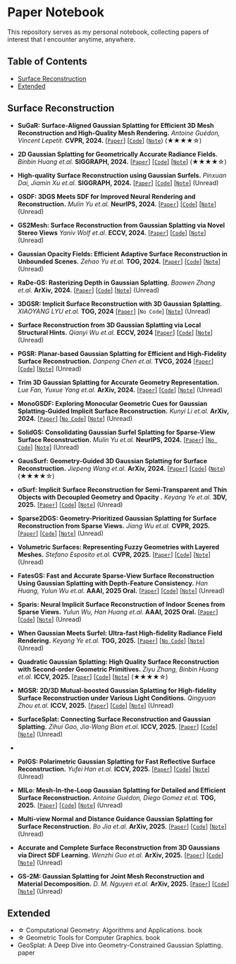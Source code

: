 # Paper Notebook

This repository serves as my personal notebook, collecting papers of interest that I encounter anytime, anywhere.

## Table of Contents

- [Surface Reconstruction](#Surface-Reconstruction)
- [Extended](#Extended)


## Surface Reconstruction

- __SuGaR: Surface-Aligned Gaussian Splatting for Efficient 3D Mesh Reconstruction and High-Quality Mesh Rendering.__ _Antoine Guédon, Vincent Lepetit._ __CVPR, 2024.__ [[`Paper`](https://arxiv.org/pdf/2311.12775)] [[`Code`](https://github.com/Anttwo/SuGaR)] ([`Note`]()) (★★★★☆)

- __2D Gaussian Splatting for Geometrically Accurate Radiance Fields.__ _Binbin Huang et.al._  __SIGGRAPH, 2024.__ [[`Paper`](https://arxiv.org/pdf/2403.17888)] [[`Code`](https://github.com/hbb1/2d-gaussian-splatting)] [[`Note`]()] (★★★★☆)

- __High-quality Surface Reconstruction using Gaussian Surfels.__ _Pinxuan Dai, Jiamin Xu et.al._ __SIGGRAPH, 2024.__ [[`Paper`](https://arxiv.org/pdf/2404.17774)] [[`Code`](https://github.com/turandai/gaussian_surfels)] [[`Note`]()] (Unread)

- __GSDF: 3DGS Meets SDF for Improved Neural Rendering and Reconstruction.__ _Mulin Yu et.al._  __NeurIPS, 2024.__ [[`Paper`](https://arxiv.org/pdf/2403.16964)] [[`Code`](https://github.com/city-super/GSDF)] [[`Note`]()] (Unread)

- __GS2Mesh: Surface Reconstruction from Gaussian Splatting via Novel Stereo Views__ _Yaniv Wolf et.al._ __ECCV, 2024.__ [[`Paper`](https://arxiv.org/pdf/2404.01810)] [[`Code`](https://github.com/yanivw12/gs2mesh/tree/main)] [[`Note`]()] (Unread)

- __Gaussian Opacity Fields: Efficient Adaptive Surface Reconstruction in Unbounded Scenes.__ _Zehao Yu et.al._ __TOG, 2024.__ [[`Paper`](https://arxiv.org/pdf/2404.10772)] [[`Code`](https://github.com/autonomousvision/gaussian-opacity-fields)] [[`Note`]()] (Unread)

- __RaDe-GS: Rasterizing Depth in Gaussian Splatting.__ _Baowen Zhang et.al._ __ArXiv, 2024.__ [[`Paper`](https://arxiv.org/pdf/2406.01467)] [[`Code`](https://github.com/HKUST-SAIL/RaDe-GS)] [[`Note`]()] (Unread)

- __3DGSR: Implicit Surface Reconstruction with 3D Gaussian Splatting.__ _XIAOYANG LYU et.al._ __TOG, 2024__ [[`Paper`](https://arxiv.org/pdf/2404.00409)] [`No Code`] [[`Note`]()] (Unread)

- __Surface Reconstruction from 3D Gaussian Splatting via Local Structural Hints.__ _Qianyi Wu et.al._ __ECCV, 2024__ [[`Paper`](https://wuqianyi.top/media/GSRec.pdf)] [[`Code`](https://github.com/QianyiWu/gsrec)] [[`Note`]()] (Unread)

- __PGSR: Planar-based Gaussian Splatting for Efficient and High-Fidelity Surface Reconstruction.__ _Danpeng Chen et.al._ __TVCG, 2024__ [[`Paper`](https://arxiv.org/pdf/2406.06521)] [[`Code`](https://github.com/zju3dv/PGSR)] [[`Note`]()] (Unread)

- __Trim 3D Gaussian Splatting for Accurate Geometry Representation.__ _Lue Fan, Yuxue Yang et.al._ __ArXiv, 2024.__ [[`Paper`](https://arxiv.org/pdf/2406.07499)] [[`Code`](https://github.com/YuxueYang1204/TrimGS)] [[`Note`]()] (Unread)

- __MonoGSDF: Exploring Monocular Geometric Cues for Gaussian Splatting-Guided Implicit Surface Reconstruction.__ _Kunyi Li et.al._ __ArXiv, 2024.__ [[`Paper`](https://arxiv.org/pdf/2411.16898?)] [[`No Code`](https://github.com/turandai/gaussian_surfels)] [[`Note`]()] (Unread)

- __SolidGS: Consolidating Gaussian Surfel Splatting for Sparse-View Surface Reconstruction.__ _Mulin Yu et.al._  __NeurIPS, 2024.__ [[`Paper`](https://arxiv.org/pdf/2412.15400)] [[`No Code`]()] [[`Note`]()] (Unread)

- __GausSurf: Geometry-Guided 3D Gaussian Splatting for Surface Reconstruction.__ _Jiepeng Wang et.al._ __ArXiv, 2024.__ [[`Paper`](https://arxiv.org/pdf/2411.19454)] [[`Code`](https://github.com/jiepengwang/GausSurf)] ([`Note`]()) (★★★★☆)

- __αSurf: Implicit Surface Reconstruction for Semi-Transparent and Thin Objects with Decoupled Geometry and Opacity .__ _Keyang Ye et.al._ __3DV, 2025.__ [[`Paper`](https://arxiv.org/pdf/2303.10083)] [[`Code`](https://github.com/ChikaYan/alphasurf)] [[`Note`]()] (Unread)

- __Sparse2DGS: Geometry-Prioritized Gaussian Splatting for Surface Reconstruction from Sparse Views.__ _Jiang Wu et.al._ __CVPR, 2025.__ [[`Paper`](https://arxiv.org/pdf/2504.20378)] [[`Code`](https://github.com/Wuuu3511/Sparse2DGS)] [[`Note`]()] (Unread)

- __Volumetric Surfaces: Representing Fuzzy Geometries with Layered Meshes.__ _Stefano Esposito et.al._ __CVPR, 2025.__ [[`Paper`](https://arxiv.org/pdf/2409.02482)] [[`Code`](https://github.com/autonomousvision/volsurfs/tree/main)] [[`Note`]()] (Unread)

- __FatesGS: Fast and Accurate Sparse-View Surface Reconstruction Using Gaussian Splatting with Depth-Feature Consistency.__ _Han Huang, Yulun Wu et.al._ __AAAI, 2025 Oral.__ [[`Paper`](https://arxiv.org/pdf/2501.04628)] [[`Code`](https://github.com/yulunwu0108/FatesGS)] [[`Note`]()] (Unread)

- __Sparis: Neural Implicit Surface Reconstruction of Indoor Scenes from Sparse Views.__ _Yulun Wu, Han Huang et.al._ __AAAI, 2025 Oral.__ [[`Paper`](https://arxiv.org/pdf/2501.01196)] [[`Code`](https://github.com/yulunwu0108/Sparis/tree/master)] [[`Note`]()] (Unread)

- __When Gaussian Meets Surfel: Ultra-fast High-fidelity Radiance Field Rendering.__ _Keyang Ye et.al._ __TOG, 2025.__ [[`Paper`](https://arxiv.org/pdf/2504.17545)] [[`No Code`]()] [[`Note`]()] (Unread)

- __Quadratic Gaussian Splatting: High Quality Surface Reconstruction with Second-order Geometric Primitives.__ _Ziyu Zhang, Binbin Huang et.al._  __ICCV, 2025.__ [[`Paper`](https://arxiv.org/pdf/2411.16392)] [[`Code`](https://github.com/will-zzy/QGS)] [[`Note`]()] (★★★★☆)

- __MGSR: 2D/3D Mutual-boosted Gaussian Splatting for High-fidelity Surface Reconstruction under Various Light Conditions.__ _Qingyuan Zhou et.al._ __ICCV, 2025.__ [[`Paper`](https://arxiv.org/pdf/2503.05182)] [[`Code`](https://github.com/TsingyuanChou/MGSR)] [[`Note`]()] (Unread)

- __SurfaceSplat: Connecting Surface Reconstruction and Gaussian Splatting.__ _Zihui Gao, Jia-Wang Bian et.al._ __ICCV, 2025.__ [[`Paper`](https://arxiv.org/pdf/2507.15602)] [[`Code`](https://github.com/aim-uofa/SurfaceSplat)] [[`Note`]()] (Unread)
- 
- __PolGS: Polarimetric Gaussian Splatting for Fast Reflective Surface Reconstruction.__ _Yufei Han et.al._ __ICCV, 2025.__ [[`Paper`](https://arxiv.org/pdf/2509.19726?)] [[`Code`](https://github.com/PRIS-CV/PolGS)] [[`Note`]()] (Unread)

- __MILo: Mesh-In-the-Loop Gaussian Splatting for Detailed and Efficient Surface Reconstruction.__ _Antoine Guédon, Diego Gomez et.al._ __TOG, 2025.__ [[`Paper`](https://arxiv.org/pdf/2506.24096)] [[`Code`](https://github.com/Anttwo/MILo)] [[`Note`]()] (Unread)

- __Multi-view Normal and Distance Guidance Gaussian Splatting for Surface Reconstruction.__ _Bo Jia et.al._ __ArXiv, 2025.__ [[`Paper`](https://arxiv.org/pdf/2508.07701)] [[`Code`](https://github.com/Bistu3DV/MND-GS)] [[`Note`]()] (Unread)

- __Accurate and Complete Surface Reconstruction from 3D Gaussians via Direct SDF Learning.__ _Wenzhi Guo et.al._ __ArXiv, 2025.__ [[`Paper`](https://arxiv.org/pdf/2509.07493)] [[`Code`](https://github.com/DARYL-GWZ/DIGS)] [[`Note`]()] (Unread)

- __GS-2M: Gaussian Splatting for Joint Mesh Reconstruction and Material Decomposition.__ _D. M. Nguyen et.al._ __ArXiv, 2025.__ [[`Paper`](https://arxiv.org/pdf/2509.22276)] [[`Code`](https://github.com/ndming/GS-2M/tree/main)] [[`Note`]()] (Unread)









## Extended
  
- ☆ Computational Geometry: Algorithms and Applications. book 
- ☆ Geometric Tools for Computer Graphics. book
- GeoSplat: A Deep Dive into Geometry-Constrained Gaussian Splatting. paper

